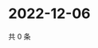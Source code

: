# 2022-12-06

共 0 条

<!-- BEGIN WEIBO -->
<!-- 最后更新时间 Tue Dec 06 2022 09:08:16 GMT+0800 (China Standard Time) -->

<!-- END WEIBO -->
